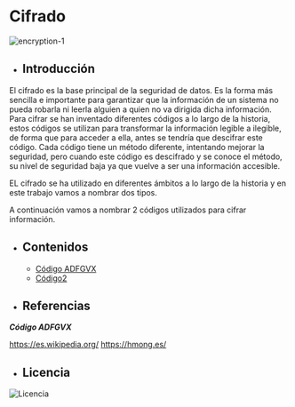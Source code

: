 # Cifrado

![encryption-1](https://user-images.githubusercontent.com/114906778/197952877-e923f717-6201-4eb0-8ef0-f930d0c34ee1.jpg)

- ## Introducción

El cifrado es la base principal de la seguridad de datos. Es la forma más sencilla e importante para garantizar que la información de un sistema no pueda robarla ni leerla alguien a quien no va dirigida dicha información. Para cifrar se han inventado diferentes códigos a lo largo de la historia, estos códigos se utilizan para transformar la información legible a ilegible, de forma que para acceder a ella, antes se tendría que descifrar este código. 
Cada código tiene un método diferente, intentando mejorar la seguridad, pero cuando este código es descifrado y se conoce el método, su nivel de seguridad baja ya que vuelve a ser una información accesible. 

EL cifrado se ha utilizado en diferentes ámbitos a lo largo de la historia y en este trabajo vamos a nombrar dos tipos. 


A continuación vamos a nombrar 2 códigos utilizados para cifrar información.
- ## Contenidos
   - [Código ADFGVX](modulo1/codigo1.md)
   - [Código2](modulo2/codigo2.md)
   
- ## Referencias

***Código ADFGVX***

https://es.wikipedia.org/
https://hmong.es/

- ## Licencia

![Licencia](https://user-images.githubusercontent.com/114906778/197954820-7ec0446a-9f2f-48ed-bdf0-96a48c920cc5.PNG)

